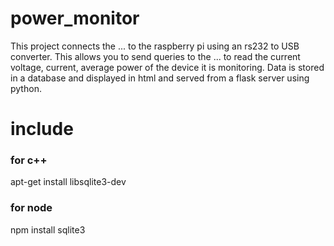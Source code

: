 # power_monitor

This project connects the ... to the raspberry pi using an rs232 to USB
converter.  This allows you to send queries to the ... to read the current
voltage, current, average power of the device it is monitoring.  Data is stored
in a database and displayed in html and served from a flask server using python. 

# include 
### for c++
apt-get install libsqlite3-dev 

### for node 
npm install sqlite3

